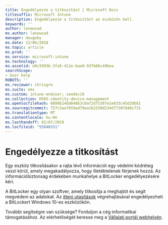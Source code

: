 ```yaml
---
title: Engedélyezze a titkosítást | Microsoft Docs
titlesuffix: Microsoft Intune
description: Engedélyezze a titkosítást az eszközön kell.
keywords: ''
author: lenewsad
ms.author: lanewsad
manager: dougeby
ms.date: 12/06/2018
ms.topic: article
ms.prod: ''
ms.service: microsoft-intune
ms.technology: ''
ms.assetid: e0c5993b-3fa5-411e-bae0-93fb66c49bea
searchScope:
- User help
ROBOTS: ''
ms.reviewer: chrisgre
ms.suite: ems
ms.custom: intune-enduser; seodec18
ms.collection: M365-identity-device-management
ms.openlocfilehash: 6099b24dd84863c0af2d75307e1e635c45d3db81
ms.sourcegitcommit: 727c3ae7659ad79ea162250d234d7730f840c731
ms.translationtype: MT
ms.contentlocale: hu-HU
ms.lasthandoff: 02/07/2019
ms.locfileid: "55840331"
---
```

# <a name="you-need-to-enable-encryption"></a>Engedélyezze a titkosítást

Egy eszköz titkosításakor a rajta lévő információt egy védelmi kódréteg veszi körül, amely megakadályozza, hogy illetéktelenek férjenek hozzá. Az információbiztonság érdekében munkahelye a BitLocker engedélyezésére kéri.

A BitLocker egy olyan szoftver, amely titkosítja a meghajtót és segít megvédeni az adatokat. Az [itteni utasítások](https://gallery.technet.microsoft.com/How-to-turn-on-BitLocker-34294d3d) végrehajtásával engedélyezheti a BitLockert Windows 10-es eszközökön.

További segítségre van szüksége? Forduljon a cég informatikai támogatásához. Az elérhetőségét keresse meg a [Vállalati portál webhelyén](https://go.microsoft.com/fwlink/?linkid=2010980).

